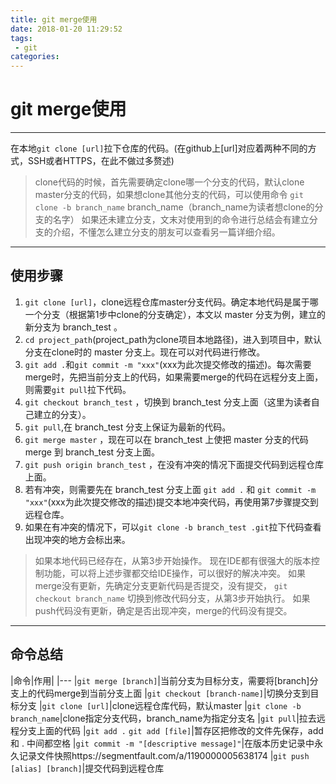 ```yaml
---
title: git merge使用
date: 2018-01-20 11:29:52
tags:
 - git
categories:
---
```

# git merge使用

---

在本地`git clone [url]`拉下仓库的代码。(在github上[url]对应着两种不同的方式，SSH或者HTTPS，在此不做过多赘述)

> clone代码的时候，首先需要确定clone哪一个分支的代码，默认clone
> master分支的代码，如果想clone其他分支的代码，可以使用命令 `git clone -b branch_name`
> branch_name（branch_name为读者想clone的分支的名字）
> 如果还未建立分支，文末对使用到的命令进行总结会有建立分支的介绍，不懂怎么建立分支的朋友可以查看另一篇详细介绍。




---
## 使用步骤

 1. `git clone [url]`，clone远程仓库master分支代码。确定本地代码是属于哪一个分支（根据第1步中clone的分支确定），本文以 master 分支为例，建立的新分支为 branch_test 。
 2. `cd project_path`(project_path为clone项目本地路径)，进入到项目中，默认分支在clone时的 master 分支上。现在可以对代码进行修改。
 3. `git add .`和`git commit -m "xxx"`(xxx为此次提交修改的描述)。每次需要merge时，先把当前分支上的代码，如果需要merge的代码在远程分支上面，则需要`git pull`拉下代码。
 4. `git checkout branch_test` ，切换到 branch_test 分支上面（这里为读者自己建立的分支）。
 5.  `git pull`,在 branch_test 分支上保证为最新的代码。
 6. `git merge master` ，现在可以在 branch_test 上使把 master 分支的代码 merge 到  branch_test 分支上面。
 7. `git push origin branch_test` ，在没有冲突的情况下面提交代码到远程仓库上面。
 8. 若有冲突，则需要先在 branch_test 分支上面 `git add .` 和 `git commit -m "xxx"`(xxx为此次提交修改的描述)提交本地冲突代码，再使用第7步骤提交到远程仓库。
 9. 如果在有冲突的情况下，可以`git clone -b branch_test .git`拉下代码查看出现冲突的地方会标出来。

> 如果本地代码已经存在，从第3步开始操作。
现在IDE都有很强大的版本控制功能，可以将上述步骤都交给IDE操作，可以很好的解决冲突。
如果merge没有更新，先确定分支更新代码是否提交，没有提交， `git checkout branch_name` 切换到修改代码分支，从第3步开始执行。
如果push代码没有更新，确定是否出现冲突，merge的代码没有提交。

---
## 命令总结
|命令|作用|
|---
|`git merge [branch]`|当前分支为目标分支，需要将[branch]分支上的代码merge到当前分支上面
|`git checkout [branch-name]`|切换分支到目标分支
|`git clone [url]`|clone远程仓库代码，默认master
|`git clone -b branch_name`|clone指定分支代码，branch_name为指定分支名
|`git pull`|拉去远程分支上面的代码
|`git add .` `git add [file]`|暂存区把修改的文件先保存，add 和 . 中间都空格
|`git commit -m "[descriptive message]"`|在版本历史记录中永久记录文件快照https://segmentfault.com/a/1190000005638174
|`git push [alias] [branch]`|提交代码到远程仓库




